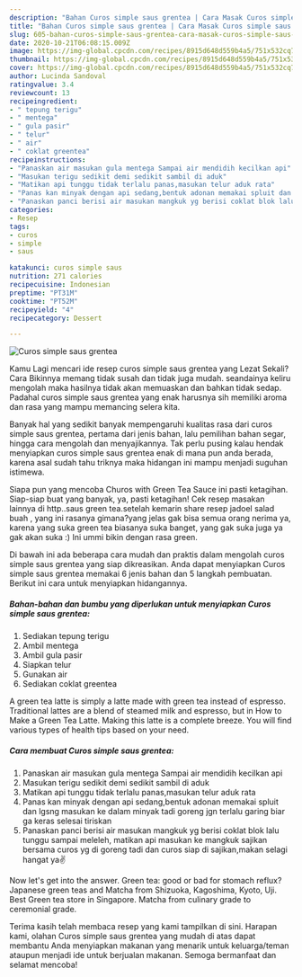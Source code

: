 ```yaml
---
description: "Bahan Curos simple saus grentea | Cara Masak Curos simple saus grentea Yang Enak dan Simpel"
title: "Bahan Curos simple saus grentea | Cara Masak Curos simple saus grentea Yang Enak dan Simpel"
slug: 605-bahan-curos-simple-saus-grentea-cara-masak-curos-simple-saus-grentea-yang-enak-dan-simpel
date: 2020-10-21T06:08:15.009Z
image: https://img-global.cpcdn.com/recipes/8915d648d559b4a5/751x532cq70/curos-simple-saus-grentea-foto-resep-utama.jpg
thumbnail: https://img-global.cpcdn.com/recipes/8915d648d559b4a5/751x532cq70/curos-simple-saus-grentea-foto-resep-utama.jpg
cover: https://img-global.cpcdn.com/recipes/8915d648d559b4a5/751x532cq70/curos-simple-saus-grentea-foto-resep-utama.jpg
author: Lucinda Sandoval
ratingvalue: 3.4
reviewcount: 13
recipeingredient:
- " tepung terigu"
- " mentega"
- " gula pasir"
- " telur"
- " air"
- " coklat greentea"
recipeinstructions:
- "Panaskan air masukan gula mentega Sampai air mendidih kecilkan api"
- "Masukan terigu sedikit demi sedikit sambil di aduk"
- "Matikan api tunggu tidak terlalu panas,masukan telur aduk rata"
- "Panas kan minyak dengan api sedang,bentuk adonan memakai spluit dan lgsng masukan ke dalam minyak tadi goreng jgn terlalu garing biar ga keras selesai tiriskan"
- "Panaskan panci berisi air masukan mangkuk yg berisi coklat blok lalu tunggu sampai meleleh, matikan api masukan ke mangkuk sajikan bersama curos yg di goreng tadi dan curos siap di sajikan,makan selagi hangat ya✌"
categories:
- Resep
tags:
- curos
- simple
- saus

katakunci: curos simple saus 
nutrition: 271 calories
recipecuisine: Indonesian
preptime: "PT31M"
cooktime: "PT52M"
recipeyield: "4"
recipecategory: Dessert

---
```



![Curos simple saus grentea](https://img-global.cpcdn.com/recipes/8915d648d559b4a5/751x532cq70/curos-simple-saus-grentea-foto-resep-utama.jpg)

Kamu Lagi mencari ide resep curos simple saus grentea yang Lezat Sekali? Cara Bikinnya memang tidak susah dan tidak juga mudah. seandainya keliru mengolah maka hasilnya tidak akan memuaskan dan bahkan tidak sedap. Padahal curos simple saus grentea yang enak harusnya sih memiliki aroma dan rasa yang mampu memancing selera kita.

Banyak hal yang sedikit banyak mempengaruhi kualitas rasa dari curos simple saus grentea, pertama dari jenis bahan, lalu pemilihan bahan segar, hingga cara mengolah dan menyajikannya. Tak perlu pusing kalau hendak menyiapkan curos simple saus grentea enak di mana pun anda berada, karena asal sudah tahu triknya maka hidangan ini mampu menjadi suguhan istimewa.

Siapa pun yang mencoba Churos with Green Tea Sauce ini pasti ketagihan. Siap-siap buat yang banyak, ya, pasti ketagihan! Cek resep masakan lainnya di http..saus green tea.setelah kemarin share resep jadoel salad buah , yang ini rasanya gimana?yang jelas gak bisa semua orang nerima ya, karena yang suka green tea biasanya suka banget, yang gak suka juga ya gak akan suka :) Ini ummi bikin dengan rasa green.


Di bawah ini ada beberapa cara mudah dan praktis dalam mengolah curos simple saus grentea yang siap dikreasikan. Anda dapat menyiapkan Curos simple saus grentea memakai 6 jenis bahan dan 5 langkah pembuatan. Berikut ini cara untuk menyiapkan hidangannya.

<!--inarticleads1-->

##### Bahan-bahan dan bumbu yang diperlukan untuk menyiapkan Curos simple saus grentea:

1. Sediakan  tepung terigu
1. Ambil  mentega
1. Ambil  gula pasir
1. Siapkan  telur
1. Gunakan  air
1. Sediakan  coklat greentea


A green tea latte is simply a latte made with green tea instead of espresso. Traditional lattes are a blend of steamed milk and espresso, but in How to Make a Green Tea Latte. Making this latte is a complete breeze. You will find various types of health tips based on your need. 

<!--inarticleads2-->

##### Cara membuat Curos simple saus grentea:

1. Panaskan air masukan gula mentega Sampai air mendidih kecilkan api
1. Masukan terigu sedikit demi sedikit sambil di aduk
1. Matikan api tunggu tidak terlalu panas,masukan telur aduk rata
1. Panas kan minyak dengan api sedang,bentuk adonan memakai spluit dan lgsng masukan ke dalam minyak tadi goreng jgn terlalu garing biar ga keras selesai tiriskan
1. Panaskan panci berisi air masukan mangkuk yg berisi coklat blok lalu tunggu sampai meleleh, matikan api masukan ke mangkuk sajikan bersama curos yg di goreng tadi dan curos siap di sajikan,makan selagi hangat ya✌


Now let&#39;s get into the answer. Green tea: good or bad for stomach reflux? Japanese green teas and Matcha from Shizuoka, Kagoshima, Kyoto, Uji. Best Green tea store in Singapore. Matcha from culinary grade to ceremonial grade. 

Terima kasih telah membaca resep yang kami tampilkan di sini. Harapan kami, olahan Curos simple saus grentea yang mudah di atas dapat membantu Anda menyiapkan makanan yang menarik untuk keluarga/teman ataupun menjadi ide untuk berjualan makanan. Semoga bermanfaat dan selamat mencoba!
